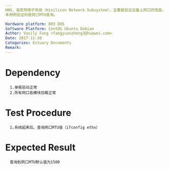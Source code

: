 ```yaml
---
HNS，海思网络子系统（Hisilicon Network Subsystem），主要是验证设备上网口的性能。
本用例验证的是网口MTU查询。

Hardware platform: D03 D05  
Software Platform: CentOS Ubuntu Debian 
Author: Vasily Fang <fangyuanzheng3@huawei.com>  
Date: 2017-11-20
Categories: Estuary Documents  
Remark:
---
```


# Dependency
```
  1.单板启动正常
  2.所有网口各模块加载正常
```

# Test Procedure
```
  1.系统起来后、查询网口MTU值（ifconfig ethx）
```

# Expected Result
```
  查询到网口MTU默认值为1500
```
